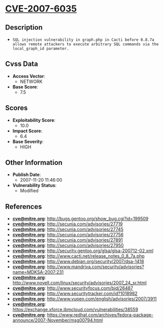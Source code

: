 
# [CVE-2007-6035](http://bugs.gentoo.org/show_bug.cgi?id=199509)

## Description

- `SQL injection vulnerability in graph.php in Cacti before 0.8.7a allows remote attackers to execute arbitrary SQL commands via the local_graph_id parameter.`

## Cvss Data

- **Access Vector**:
  - NETWORK
- **Base Score**:
  - 7.5

## Scores

- **Exploitability Score**:
  - 10.0
- **Impact Score**:
  - 6.4
- **Base Severity**:
  - HIGH

## Other Information

- **Publish Date**:
  - 2007-11-20 11:46:00
- **Vulnerability Status**:
  - Modified

## References

- **cve@mitre.org**: http://bugs.gentoo.org/show_bug.cgi?id=199509
- **cve@mitre.org**: http://secunia.com/advisories/27719
- **cve@mitre.org**: http://secunia.com/advisories/27745
- **cve@mitre.org**: http://secunia.com/advisories/27756
- **cve@mitre.org**: http://secunia.com/advisories/27891
- **cve@mitre.org**: http://secunia.com/advisories/27950
- **cve@mitre.org**: http://security.gentoo.org/glsa/glsa-200712-02.xml
- **cve@mitre.org**: http://www.cacti.net/release_notes_0_8_7a.php
- **cve@mitre.org**: http://www.debian.org/security/2007/dsa-1418
- **cve@mitre.org**: http://www.mandriva.com/security/advisories?name=MDKSA-2007:231
- **cve@mitre.org**: http://www.novell.com/linux/security/advisories/2007_24_sr.html
- **cve@mitre.org**: http://www.securityfocus.com/bid/26487
- **cve@mitre.org**: http://www.securitytracker.com/id?1018982
- **cve@mitre.org**: http://www.vupen.com/english/advisories/2007/3911
- **cve@mitre.org**: https://exchange.xforce.ibmcloud.com/vulnerabilities/38559
- **cve@mitre.org**: https://www.redhat.com/archives/fedora-package-announce/2007-November/msg00794.html
